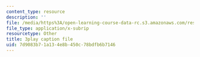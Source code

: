 ```yaml
---
content_type: resource
description: ''
file: /media/https%3A/open-learning-course-data-rc.s3.amazonaws.com/res-6-012-introduction-to-probability-spring-2018/7d9083b71a134e8b450c78bdfb6b7146_O4QYcoxuLHE.srt
file_type: application/x-subrip
resourcetype: Other
title: 3play caption file
uid: 7d9083b7-1a13-4e8b-450c-78bdfb6b7146
---
```

